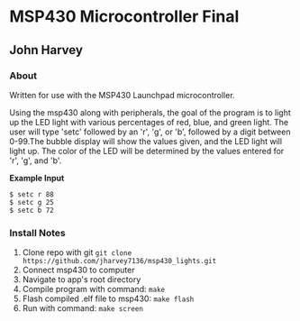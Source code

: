 MSP430 Microcontroller Final
============================

## John Harvey

### About
Written for use with the MSP430 Launchpad microcontroller.  

Using the msp430 along with peripherals, the goal of the program is to light up the LED light with various percentages of red, blue, and green light. The user will type 'setc' followed by an 'r', 'g', or 'b', followed by a digit between 0-99.The bubble display will show the values given, and the LED light will light up. The color of the LED will be determined by the values entered for 'r', 'g', and 'b'.  

**Example Input**
```
$ setc r 88
$ setc g 25
$ setc b 72
```
### Install Notes
1. Clone repo with git `git clone https://github.com/jharvey7136/msp430_lights.git`
2. Connect msp430 to computer
3. Navigate to app's root directory
4. Compile program with command: `make`
5. Flash compiled .elf file to msp430: `make flash`
6. Run with command: `make screen`












